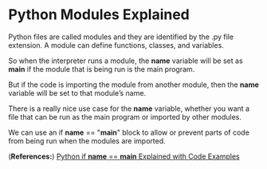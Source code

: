 # Python Modules Explained
Python files are called modules and they are identified by the .py file extension. A module can define functions, classes, and variables.

So when the interpreter runs a module, the __name__ variable will be set as  __main__ if the module that is being run is the main program.

But if the code is importing the module from another module, then the __name__  variable will be set to that module’s name.

There is a really nice use case for the __name__ variable, whether you want a file that can be run as the main program or imported by other modules. 

We can use an if __name__ == "__main__" block to allow or prevent parts of code from being run when the modules are imported.

(**References:**)
[Python if __name__ == __main__ Explained with Code Examples](https://www.freecodecamp.org/news/if-name-main-python-example/)
